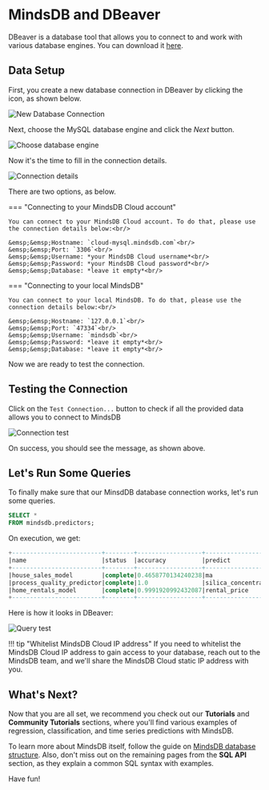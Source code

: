 # MindsDB and DBeaver

DBeaver is a database tool that allows you to connect to and work with various database engines. You can download it [here](https://dbeaver.io/).

## Data Setup

First, you create a new database connection in DBeaver by clicking the icon, as shown below.

![New Database Connection](/assets/sql/dbeaver_1.png)

Next, choose the MySQL database engine and click the *Next* button.

![Choose database engine](/assets/sql/dbeaver_2.png)

Now it's the time to fill in the connection details.

![Connection details](/assets/sql/dbeaver_3.png)

There are two options, as below.

=== "Connecting to your MindsDB Cloud account"

    You can connect to your MindsDB Cloud account. To do that, please use the connection details below:<br/>

    &emsp;&emsp;Hostname: `cloud-mysql.mindsdb.com`<br/>
    &emsp;&emsp;Port: `3306`<br/>
    &emsp;&emsp;Username: *your MindsDB Cloud username*<br/>
    &emsp;&emsp;Password: *your MindsDB Cloud password*<br/>
    &emsp;&emsp;Database: *leave it empty*<br/>

=== "Connecting to your local MindsDB"

    You can connect to your local MindsDB. To do that, please use the connection details below:<br/>

    &emsp;&emsp;Hostname: `127.0.0.1`<br/>
    &emsp;&emsp;Port: `47334`<br/>
    &emsp;&emsp;Username: `mindsdb`<br/>
    &emsp;&emsp;Password: *leave it empty*<br/>
    &emsp;&emsp;Database: *leave it empty*<br/>

Now we are ready to test the connection.

## Testing the Connection

Click on the `Test Connection...` button to check if all the provided data allows you to connect to MindsDB

![Connection test](/assets/sql/dbeaver_4.png)

On success, you should see the message, as shown above.

## Let's Run Some Queries

To finally make sure that our MinsdDB database connection works, let's run some queries.

```sql
SELECT *
FROM mindsdb.predictors;
```

On execution, we get:

```sql
+-------------------------+--------+------------------+------------------+-------------+---------------+-----+-----------------+----------------+
|name                     |status  |accuracy          |predict           |update_status|mindsdb_version|error|select_data_query|training_options|
+-------------------------+--------+------------------+------------------+-------------+---------------+-----+-----------------+----------------+
|house_sales_model        |complete|0.4658770134240238|ma                |up_to_date   |22.7.5.1       |     |                 |                |
|process_quality_predictor|complete|1.0               |silica_concentrate|up_to_date   |22.7.5.1       |     |                 |                |
|home_rentals_model       |complete|0.9991920992432087|rental_price      |up_to_date   |22.7.4.0       |     |                 |                |
+-------------------------+--------+------------------+------------------+-------------+---------------+-----+-----------------+----------------+
```

Here is how it looks in DBeaver:

![Query test](/assets/sql/dbeaver_5.png)

!!! tip "Whitelist MindsDB Cloud IP address"
    If you need to whitelist the MindsDB Cloud IP address to gain access to your database, reach out to the MindsDB team, and we'll share the MindsDB Cloud static IP address with you.

## What's Next?

Now that you are all set, we recommend you check out our **Tutorials** and **Community Tutorials** sections, where you'll find various examples of regression, classification, and time series predictions with MindsDB.

To learn more about MindsDB itself, follow the guide on [MindsDB database structure](/sql/table-structure/). Also, don't miss out on the remaining pages from the **SQL API** section, as they explain a common SQL syntax with examples.

Have fun!
